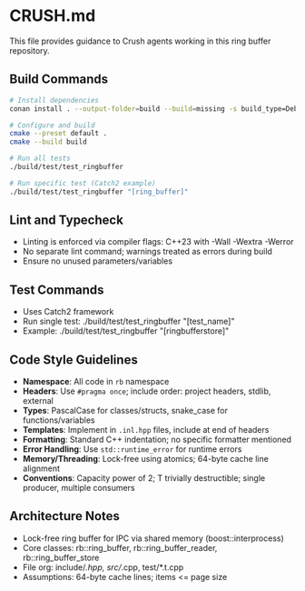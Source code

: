 # CRUSH.md

This file provides guidance to Crush agents working in this ring buffer repository.

## Build Commands
```bash
# Install dependencies
conan install . --output-folder=build --build=missing -s build_type=Debug

# Configure and build
cmake --preset default .
cmake --build build

# Run all tests
./build/test/test_ringbuffer

# Run specific test (Catch2 example)
./build/test/test_ringbuffer "[ring_buffer]"
```

## Lint and Typecheck
- Linting is enforced via compiler flags: C++23 with -Wall -Wextra -Werror
- No separate lint command; warnings treated as errors during build
- Ensure no unused parameters/variables

## Test Commands
- Uses Catch2 framework
- Run single test: ./build/test/test_ringbuffer "[test_name]"
- Example: ./build/test/test_ringbuffer "[ringbufferstore]"

## Code Style Guidelines
- **Namespace**: All code in `rb` namespace
- **Headers**: Use `#pragma once`; include order: project headers, stdlib, external
- **Types**: PascalCase for classes/structs, snake_case for functions/variables
- **Templates**: Implement in `.inl.hpp` files, include at end of headers
- **Formatting**: Standard C++ indentation; no specific formatter mentioned
- **Error Handling**: Use `std::runtime_error` for runtime errors
- **Memory/Threading**: Lock-free using atomics; 64-byte cache line alignment
- **Conventions**: Capacity power of 2; T trivially destructible; single producer, multiple consumers

## Architecture Notes
- Lock-free ring buffer for IPC via shared memory (boost::interprocess)
- Core classes: rb::ring_buffer<T>, rb::ring_buffer_reader<T>, rb::ring_buffer_store
- File org: include/*.hpp, src/*.cpp, test/*.t.cpp
- Assumptions: 64-byte cache lines; items <= page size
